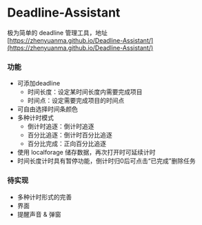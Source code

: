 # Deadline-Assistant

极为简单的 deadline 管理工具，地址 [https://zhenyuanma.github.io/Deadline-Assistant/](https://zhenyuanma.github.io/Deadline-Assistant/)

### 功能
+ 可添加deadline
  + 时间长度：设定某时间长度内需要完成项目
  + 时间点：设定需要完成项目的时间点
+ 可自由选择时间条颜色
+ 多种计时模式
  + 倒计时追逐：倒计时追逐
  + 百分比追逐：倒计时百分比追逐
  + 百分比完成：正向百分比追逐
+ 使用 localforage 储存数据，再次打开时可延续计时
+ 时间长度计时具有暂停功能，倒计时归0后可点击“已完成”删除任务

### 待实现
+ 多种计时形式的完善
+ 界面
+ 提醒声音 & 弹窗
